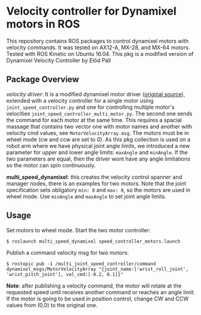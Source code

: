 # Velocity controller for Dynamixel motors in ROS

This repository contains ROS packages to control dynamixel motors with velocity commands. It was tested on AX12-A, MX-28, and MX-64 motors. Tested with ROS Kinetic on Ubuntu 16.04. This pkg is a modified version of Dynamixel Velocity Controller by Előd Páll
## Package Overview 

*velocity driver*: It is a modified dynamixel motor driver ([original source](https://github.com/arebgun/dynamixel_motor)), extended with a velocity controller for a single motor using `joint_speed_controller.py` and one for controlling multiple motor's velocities `joint_speed_controller_multi_motor.py`. The second one sends the command for each motor at the same time. This requires a spacial massage that contains two vector one with motor names and another with velocity cmd values, see `MotorVelocityArray.msg`. 
The motors must be in wheel mode (cw and ccw are set to 0). As this pkg collection is used on a robot arm where we have physical joint angle limits, we introduced a new parameter for upper and lower angle limits: `maxAngle` and `minAngle`. If the two parameters are equal, then the driver wont have any angle limitations so the motor can spin continuously.

**multi_speed_dynamixel**: this creates the velocity control spanner and manager nodes, there is an examples for two motors. Note that the joint specification sets obligatory `min: 0` and `max: 0`, so the motors are used in wheel mode. Use `minAngle` and `maxAngle` to set joint angle limits. 

## Usage ##

Set motors to wheel mode.
Start the two motor controller:

```
$ roslaunch multi_speed_dynamixel speed_controller_motors.launch
```

Publish a command velocity msg for two motors:

```
$ rostopic pub -1 /multi_joint_speed_controller/command dynamixel_msgs/MotorVelocityArray "{joint_name:['wrist_roll_joint', 'wrist_pitch_joint'], vel_cmd:[-0.2, 0.1]}"
```
**Note**: after publishing a velocity command, the motor will rotate at the requested speed until receives another command or reaches an angle limit. If the motor is going to be used in position control, change CW and CCW values from (0,0) to the original one. 

